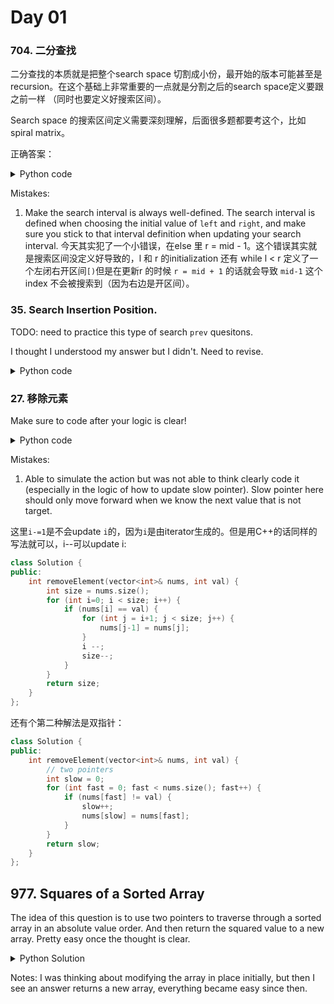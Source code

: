 # Day 01

### 704. 二分查找
二分查找的本质就是把整个search space 切割成小份，最开始的版本可能甚至是recursion。在这个基础上非常重要的一点就是分割之后的search space定义要跟之前一样 （同时也要定义好搜索区间）。

Search space 的搜索区间定义需要深刻理解，后面很多题都要考这个，比如spiral matrix。

正确答案：
<details>
<summary>Python code</summary>

```Python
class Solution:
    def search(self, nums: List[int], target: int) -> int:
        # l = 0, r = len(nums)
        # while l < r: -> edge case: l == r invalid
        # mid = int(l + (r - l) / 2)
        # if nums[mid] == target: return mid
        # elif nums[mid] < target: l = mid + 1
        # elif nums[mid] > target: r = mid - 1
        # out of while -> cannot find target -> return -1

        l = 0 
        r = len(nums)
        while l < r:
            mid = int(l + (r - l) / 2)
            if nums[mid] == target:
                return mid
            elif nums[mid] < target:
                l = mid + 1
            else:
                r = mid
        return -1
```
</details>

Mistakes:
1. Make the search interval is always well-defined. The search interval is defined when choosing the initial value of `left` and `right`, and make sure you stick to that interval definition when updating your search interval.
今天其实犯了一个小错误，在else 里 r = mid - 1。这个错误其实就是搜索区间没定义好导致的，l 和 r 的initialization 还有 while l < r 定义了一个左闭右开区间`[)`但是在更新r 的时候 `r = mid + 1` 的话就会导致 `mid-1` 这个index 不会被搜索到（因为右边是开区间）。

### 35. Search Insertion Position. 
TODO: need to practice this type of search `prev` quesitons.
<!-- This question is similar to 704. Binary search. However, it is a bit confusing to determine why we should return `r` at the end of the function. One important point to get this is we know the `target` should always insert to a poisition where target is smaller than the value in the index. -->

I thought I understood my answer but I didn't. Need to revise.

<details>
<summary>Python code</summary>

```Python
class Solution:
    def searchInsert(self, nums: List[int], target: int) -> int:
        # binary search
        # sorted 

        # just return mid instead of -1 when didn't find element

        l = 0
        r = len(nums)
        while l < r:
            mid = int((l+r)/2)
            if nums[mid] == target:
                return mid
            elif nums[mid] < target:
                l = mid + 1
            else:
                r = mid
        return r
```
</details>


### 27. 移除元素
Make sure to code after your logic is clear!
<details>
<summary>Python code</summary>

```Python
class Solution:
    def removeElement(self, nums: List[int], val: int) -> int:
#         two pointers: fast and slow ptrs
#         if fast find any thing that is not val, replace the element at slow, then slow += 1
#         just cover
        slow = 0
        for fast in range(len(nums)):
            if nums[fast] != val:
                nums[slow] = nums[fast]
                slow += 1
        return slow

```
</details>

Mistakes:
1. Able to simulate the action but was not able to think clearly code it (especially in the logic of how to update slow pointer). Slow pointer here should only move forward when we know the next value that is not target. 

这里`i-=1`是不会update `i`的，因为`i`是由iterator生成的。但是用C++的话同样的写法就可以，i--可以update i:
```C++
class Solution {
public:
    int removeElement(vector<int>& nums, int val) {
        int size = nums.size();
        for (int i=0; i < size; i++) {
            if (nums[i] == val) {
                for (int j = i+1; j < size; j++) {
                    nums[j-1] = nums[j];
                }
                i --;
                size--;
            }
        }
        return size;
    }
};
```
还有个第二种解法是双指针：
```C++
class Solution {
public:
    int removeElement(vector<int>& nums, int val) {
        // two pointers
        int slow = 0;
        for (int fast = 0; fast < nums.size(); fast++) {
            if (nums[fast] != val) {
                slow++;
                nums[slow] = nums[fast];
            }
        }
        return slow;
    }
};
```

## 977. Squares of a Sorted Array
The idea of this question is to use two pointers to traverse through a sorted array in an absolute value order. And then return the squared value to a new array. Pretty easy once the thought is clear.

<details>
<summary>Python Solution</summary>

```Python
class Solution:
    def sortedSquares(self, nums: List[int]) -> List[int]:
        # # brutal force
        # for i in range(len(nums)):
        #     nums[i] = nums[i] ** 2
        # nums.sort()
        # return nums

        # two pointers
        # initialize an result array, and then use two pointers to traverse the input nums array
        res = []
        l = 0
        r = len(nums) - 1
        while l <= r:
            if abs(nums[r]) > abs(nums[l]):
                res.insert(0, nums[r] ** 2)
                r -= 1
            else:
                res.insert(0, nums[l] ** 2)
                l += 1
        return res
```
</details>

Notes:
I was thinking about modifying the array in place initially, but then I see an answer returns a new array, everything became easy since then.